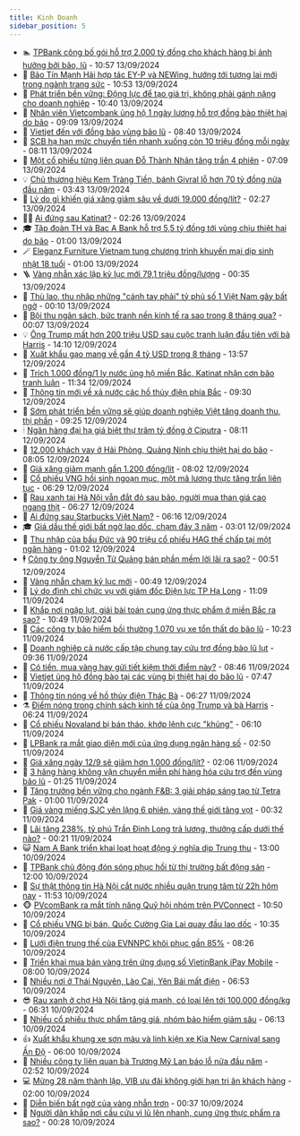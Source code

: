 ```yaml
---
title: Kinh Doanh
sidebar_position: 5
---
```


<!-- dantri-kinh-doanh:START -->
- 🏊 [TPBank công bố gói hỗ trợ 2.000 tỷ đồng cho khách hàng bị ảnh hưởng bởi bão, lũ](https://dantri.com.vn/kinh-doanh/tpbank-cong-bo-goi-ho-tro-2000-ty-dong-cho-khach-hang-bi-anh-huong-boi-bao-lu-20240913175113381.htm) - 10:57 13/09/2024
- 🦆 [Bảo Tín Mạnh Hải hợp tác EY-P và NEWing, hướng tới tương lai mới trong ngành trang sức](https://dantri.com.vn/kinh-doanh/bao-tin-manh-hai-hop-tac-ey-p-va-newing-huong-toi-tuong-lai-moi-trong-nganh-trang-suc-20240913174425263.htm) - 10:53 13/09/2024
- 🦄 [Phát triển bền vững: Động lực để tạo giá trị, không phải gánh nặng cho doanh nghiệp](https://dantri.com.vn/kinh-doanh/phat-trien-ben-vung-dong-luc-de-tao-gia-tri-khong-phai-ganh-nang-cho-doanh-nghiep-20240913160324590.htm) - 10:40 13/09/2024
- 🌝 [Nhân viên Vietcombank ủng hộ 1 ngày lương hỗ trợ đồng bào thiệt hại do bão](https://dantri.com.vn/kinh-doanh/nhan-vien-vietcombank-ung-ho-1-ngay-luong-ho-tro-dong-bao-thiet-hai-do-bao-20240913160929071.htm) - 09:09 13/09/2024
- 💃 [Vietjet đến với đồng bào vùng bão lũ](https://dantri.com.vn/kinh-doanh/vietjet-den-voi-dong-bao-vung-bao-lu-20240913151517251.htm) - 08:40 13/09/2024
- 🦏 [SCB hạ hạn mức chuyển tiền nhanh xuống còn 10 triệu đồng mỗi ngày](https://dantri.com.vn/kinh-doanh/scb-ha-han-muc-chuyen-tien-nhanh-xuong-con-10-trieu-dong-moi-ngay-20240913103829964.htm) - 08:11 13/09/2024
- 🦩 [Một cổ phiếu từng liên quan Đỗ Thành Nhân tăng trần 4 phiên](https://dantri.com.vn/kinh-doanh/mot-co-phieu-tung-lien-quan-do-thanh-nhan-tang-tran-4-phien-20240913131827184.htm) - 07:09 13/09/2024
- 💡 [Chủ thương hiệu Kem Tràng Tiền, bánh Givral lỗ hơn 70 tỷ đồng nửa đầu năm](https://dantri.com.vn/kinh-doanh/chu-thuong-hieu-kem-trang-tien-banh-givral-lo-hon-70-ty-dong-nua-dau-nam-20240913081725138.htm) - 03:43 13/09/2024
- 🌊 [Lý do gì khiến giá xăng giảm sâu về dưới 19.000 đồng/lít?](https://dantri.com.vn/kinh-doanh/ly-do-gi-khien-gia-xang-giam-sau-ve-duoi-19000-donglit-20240913083322567.htm) - 02:27 13/09/2024
- 🧑‍💻 [Ai đứng sau Katinat?](https://dantri.com.vn/kinh-doanh/ai-dung-sau-katinat-20240912173747652.htm) - 02:26 13/09/2024
- 🎓 [Tập đoàn TH và Bac A Bank hỗ trợ 5,5 tỷ đồng tới vùng chịu thiệt hại do bão](https://dantri.com.vn/kinh-doanh/tap-doan-th-va-bac-a-bank-ho-tro-55-ty-dong-toi-vung-chiu-thiet-hai-do-bao-20240912225359953.htm) - 01:00 13/09/2024
- 🪄 [Eleganz Furniture Vietnam tung chương trình khuyến mại dịp sinh nhật 18 tuổi](https://dantri.com.vn/kinh-doanh/eleganz-furniture-vietnam-tung-chuong-trinh-khuyen-mai-dip-sinh-nhat-18-tuoi-20240912122554662.htm) - 01:00 13/09/2024
- 🪜 [Vàng nhẫn xác lập kỷ lục mới 79,1 triệu đồng/lượng](https://dantri.com.vn/kinh-doanh/vang-nhan-xac-lap-ky-luc-moi-791-trieu-dongluong-20240913072357612.htm) - 00:35 13/09/2024
- 🦄 [Thù lao, thu nhập những &quot;cánh tay phải&quot; tỷ phú số 1 Việt Nam gây bất ngờ](https://dantri.com.vn/kinh-doanh/thu-lao-thu-nhap-nhung-canh-tay-phai-ty-phu-so-1-viet-nam-gay-bat-ngo-20240911090739368.htm) - 00:10 13/09/2024
- 💯 [Bội thu ngân sách, bức tranh nền kinh tế ra sao trong 8 tháng qua?](https://dantri.com.vn/kinh-doanh/boi-thu-ngan-sach-buc-tranh-nen-kinh-te-ra-sao-trong-8-thang-qua-20240912104911658.htm) - 00:07 13/09/2024
- 💡 [Ông Trump mất hơn 200 triệu USD sau cuộc tranh luận đầu tiên với bà Harris](https://dantri.com.vn/kinh-doanh/ong-trump-mat-hon-200-trieu-usd-sau-cuoc-tranh-luan-dau-tien-voi-ba-harris-20240912204304780.htm) - 14:10 12/09/2024
- 🧰 [Xuất khẩu gạo mang về gần 4 tỷ USD trong 8 tháng](https://dantri.com.vn/kinh-doanh/xuat-khau-gao-mang-ve-gan-4-ty-usd-trong-8-thang-20240912204435102.htm) - 13:57 12/09/2024
- 🎊 [Trích 1.000 đồng/1 ly nước ủng hộ miền Bắc, Katinat nhận cơn bão tranh luận](https://dantri.com.vn/kinh-doanh/trich-1000-dong1-ly-nuoc-ung-ho-mien-bac-katinat-nhan-con-bao-tranh-luan-20240912181548473.htm) - 11:34 12/09/2024
- 🔭 [Thông tin mới về xả nước các hồ thủy điện phía Bắc](https://dantri.com.vn/kinh-doanh/thong-tin-moi-ve-xa-nuoc-cac-ho-thuy-dien-phia-bac-20240912162131157.htm) - 09:30 12/09/2024
- 💼 [Sớm phát triển bền vững sẽ giúp doanh nghiệp Việt tăng doanh thu, thị phần](https://dantri.com.vn/kinh-doanh/som-phat-trien-ben-vung-se-giup-doanh-nghiep-viet-tang-doanh-thu-thi-phan-20240912121335325.htm) - 09:25 12/09/2024
- 🕯 [Ngân hàng đại hạ giá biệt thự trăm tỷ đồng ở Ciputra](https://dantri.com.vn/kinh-doanh/ngan-hang-dai-ha-gia-biet-thu-tram-ty-dong-o-ciputra-20240912002518018.htm) - 08:11 12/09/2024
- 🫣 [12.000 khách vay ở Hải Phòng, Quảng Ninh chịu thiệt hại do bão](https://dantri.com.vn/kinh-doanh/12000-khach-vay-o-hai-phong-quang-ninh-chiu-thiet-hai-do-bao-20240912122142146.htm) - 08:05 12/09/2024
- 🤠 [Giá xăng giảm mạnh gần 1.200 đồng/lít](https://dantri.com.vn/kinh-doanh/gia-xang-giam-manh-gan-1200-donglit-20240912141430884.htm) - 08:02 12/09/2024
- 🌈 [Cổ phiếu VNG hồi sinh ngoạn mục, một mã lương thực tăng trần liên tục](https://dantri.com.vn/kinh-doanh/co-phieu-vng-hoi-sinh-ngoan-muc-mot-ma-luong-thuc-tang-tran-lien-tuc-20240912132014363.htm) - 06:29 12/09/2024
- 🦅 [Rau xanh tại Hà Nội vẫn đắt đỏ sau bão, người mua than giá cao ngang thịt](https://dantri.com.vn/kinh-doanh/rau-xanh-tai-ha-noi-van-dat-do-sau-bao-nguoi-mua-than-gia-cao-ngang-thit-20240912121950796.htm) - 06:27 12/09/2024
- 🌁 [Ai đứng sau Starbucks Việt Nam?](https://dantri.com.vn/kinh-doanh/ai-dung-sau-starbucks-viet-nam-20240912103249920.htm) - 06:16 12/09/2024
- 🎓 [Giá dầu thế giới bất ngờ lao dốc, chạm đáy 3 năm](https://dantri.com.vn/kinh-doanh/gia-dau-the-gioi-bat-ngo-lao-doc-cham-day-3-nam-20240912020012189.htm) - 03:01 12/09/2024
- 📝 [Thu nhập của bầu Đức và 90 triệu cổ phiếu HAG thế chấp tại một ngân hàng](https://dantri.com.vn/kinh-doanh/thu-nhap-cua-bau-duc-va-90-trieu-co-phieu-hag-the-chap-tai-mot-ngan-hang-20240912064401758.htm) - 01:02 12/09/2024
- 🕴 [Công ty ông Nguyễn Tử Quảng bán phần mềm lời lãi ra sao?](https://dantri.com.vn/kinh-doanh/cong-ty-ong-nguyen-tu-quang-ban-phan-mem-loi-lai-ra-sao-20240911163430872.htm) - 00:51 12/09/2024
- 🧰 [Vàng nhẫn chạm kỷ lục mới](https://dantri.com.vn/kinh-doanh/vang-nhan-cham-ky-luc-moi-20240912001354268.htm) - 00:49 12/09/2024
- 🤖 [Lý do đình chỉ chức vụ với giám đốc Điện lực TP Hạ Long](https://dantri.com.vn/kinh-doanh/ly-do-dinh-chi-chuc-vu-voi-giam-doc-dien-luc-tp-ha-long-20240911180347028.htm) - 11:09 11/09/2024
- 🤠 [Khắp nơi ngập lụt, giải bài toán cung ứng thực phẩm ở miền Bắc ra sao?](https://dantri.com.vn/kinh-doanh/khap-noi-ngap-lut-giai-bai-toan-cung-ung-thuc-pham-o-mien-bac-ra-sao-20240911173221139.htm) - 10:49 11/09/2024
- 🌮 [Các công ty bảo hiểm bồi thường 1.070 vụ xe tổn thất do bão lũ](https://dantri.com.vn/kinh-doanh/cac-cong-ty-bao-hiem-boi-thuong-1070-vu-xe-ton-that-do-bao-lu-20240910195730183.htm) - 10:23 11/09/2024
- 🦄 [Doanh nghiệp cả nước cấp tập chung tay cứu trợ đồng bào lũ lụt](https://dantri.com.vn/kinh-doanh/doanh-nghiep-ca-nuoc-cap-tap-chung-tay-cuu-tro-dong-bao-lu-lut-20240911154516824.htm) - 09:36 11/09/2024
- 👺 [Có tiền, mua vàng hay gửi tiết kiệm thời điểm này?](https://dantri.com.vn/kinh-doanh/co-tien-mua-vang-hay-gui-tiet-kiem-thoi-diem-nay-20240911092409252.htm) - 08:46 11/09/2024
- 🤗 [Vietjet ủng hộ đồng bào tại các vùng bị thiệt hại do bão lũ](https://dantri.com.vn/kinh-doanh/vietjet-ung-ho-dong-bao-tai-cac-vung-bi-thiet-hai-do-bao-lu-20240911144047927.htm) - 07:47 11/09/2024
- 💪 [Thông tin nóng về hồ thủy điện Thác Bà](https://dantri.com.vn/kinh-doanh/thong-tin-nong-ve-ho-thuy-dien-thac-ba-20240911122603888.htm) - 06:27 11/09/2024
- ⚗️ [Điểm nóng trong chính sách kinh tế của ông Trump và bà Harris](https://dantri.com.vn/kinh-doanh/diem-nong-trong-chinh-sach-kinh-te-cua-ong-trump-va-ba-harris-20240911012057017.htm) - 06:24 11/09/2024
- 🧠 [Cổ phiếu Novaland bị bán tháo, khớp lệnh cực &quot;khủng&quot;](https://dantri.com.vn/kinh-doanh/co-phieu-novaland-bi-ban-thao-khop-lenh-cuc-khung-20240911130548185.htm) - 06:10 11/09/2024
- 🗽 [LPBank ra mắt giao diện mới của ứng dụng ngân hàng số](https://dantri.com.vn/kinh-doanh/lpbank-ra-mat-giao-dien-moi-cua-ung-dung-ngan-hang-so-20240911092653759.htm) - 02:50 11/09/2024
- 🫣 [Giá xăng ngày 12/9 sẽ giảm hơn 1.000 đồng/lít?](https://dantri.com.vn/kinh-doanh/gia-xang-ngay-129-se-giam-hon-1000-donglit-20240911085524219.htm) - 02:06 11/09/2024
- 🫣 [3 hãng hàng không vận chuyển miễn phí hàng hóa cứu trợ đến vùng bão lũ](https://dantri.com.vn/kinh-doanh/3-hang-hang-khong-van-chuyen-mien-phi-hang-hoa-cuu-tro-den-vung-bao-lu-20240910230636568.htm) - 01:25 11/09/2024
- 🫣 [Tăng trưởng bền vững cho ngành F&amp;B: 3 giải pháp sáng tạo từ Tetra Pak](https://dantri.com.vn/kinh-doanh/tang-truong-ben-vung-cho-nganh-fb-3-giai-phap-sang-tao-tu-tetra-pak-20240910140800758.htm) - 01:00 11/09/2024
- 💂 [Giá vàng miếng SJC yên lặng 6 phiên, vàng thế giới tăng vọt](https://dantri.com.vn/kinh-doanh/gia-vang-mieng-sjc-yen-lang-6-phien-vang-the-gioi-tang-vot-20240911071116032.htm) - 00:32 11/09/2024
- 💫 [Lãi tăng 238%, tỷ phú Trần Đình Long trả lương, thưởng cấp dưới thế nào?](https://dantri.com.vn/kinh-doanh/lai-tang-238-ty-phu-tran-dinh-long-tra-luong-thuong-cap-duoi-the-nao-20240910145200647.htm) - 00:21 11/09/2024
- 😺 [Nam A Bank triển khai loạt hoạt động ý nghĩa dịp Trung thu](https://dantri.com.vn/kinh-doanh/nam-a-bank-trien-khai-loat-hoat-dong-y-nghia-dip-trung-thu-20240910175414931.htm) - 13:00 10/09/2024
- 🦆 [TPBank chủ động đón sóng phục hồi từ thị trường bất động sản](https://dantri.com.vn/kinh-doanh/tpbank-chu-dong-don-song-phuc-hoi-tu-thi-truong-bat-dong-san-20240910141319658.htm) - 12:00 10/09/2024
- 👀 [Sự thật thông tin Hà Nội cắt nước nhiều quận trung tâm từ 22h hôm nay](https://dantri.com.vn/kinh-doanh/su-that-thong-tin-ha-noi-cat-nuoc-nhieu-quan-trung-tam-tu-22h-hom-nay-20240910184137874.htm) - 11:53 10/09/2024
- 🐵 [PVcomBank ra mắt tính năng Quỹ hội nhóm trên PVConnect](https://dantri.com.vn/kinh-doanh/pvcombank-ra-mat-tinh-nang-quy-hoi-nhom-tren-pvconnect-20240910171811027.htm) - 10:50 10/09/2024
- 🤖 [Cổ phiếu VNG bị bán, Quốc Cường Gia Lai quay đầu lao dốc](https://dantri.com.vn/kinh-doanh/co-phieu-vng-bi-ban-quoc-cuong-gia-lai-quay-dau-lao-doc-20240910161534370.htm) - 10:35 10/09/2024
- 💂 [Lưới điện trung thế của EVNNPC khôi phục gần 85%](https://dantri.com.vn/kinh-doanh/luoi-dien-trung-the-cua-evnnpc-khoi-phuc-gan-85-20240910142633054.htm) - 08:26 10/09/2024
- 🦆 [Triển khai mua bán vàng trên ứng dụng số VietinBank iPay Mobile](https://dantri.com.vn/kinh-doanh/trien-khai-mua-ban-vang-tren-ung-dung-so-vietinbank-ipay-mobile-20240910143114861.htm) - 08:00 10/09/2024
- 🦅 [Nhiều nơi ở Thái Nguyên, Lào Cai, Yên Bái mất điện](https://dantri.com.vn/kinh-doanh/nhieu-noi-o-thai-nguyen-lao-cai-yen-bai-mat-dien-20240910133418815.htm) - 06:53 10/09/2024
- 😎 [Rau xanh ở chợ Hà Nội tăng giá mạnh, có loại lên tới 100.000 đồng/kg](https://dantri.com.vn/kinh-doanh/rau-xanh-o-cho-ha-noi-tang-gia-manh-co-loai-len-toi-100000-dongkg-20240910130537067.htm) - 06:31 10/09/2024
- 🐎 [Nhiều cổ phiếu thực phẩm tăng giá, nhóm bảo hiểm giảm sâu](https://dantri.com.vn/kinh-doanh/nhieu-co-phieu-thuc-pham-tang-gia-nhom-bao-hiem-giam-sau-20240910130440807.htm) - 06:13 10/09/2024
- 👍 [Xuất khẩu khung xe sơn màu và linh kiện xe Kia New Carnival sang Ấn Độ](https://dantri.com.vn/kinh-doanh/xuat-khau-khung-xe-son-mau-va-linh-kien-xe-kia-new-carnival-sang-an-do-20240910121514391.htm) - 06:00 10/09/2024
- 🦒 [Nhiều công ty liên quan bà Trương Mỹ Lan báo lỗ nửa đầu năm](https://dantri.com.vn/kinh-doanh/nhieu-cong-ty-lien-quan-ba-truong-my-lan-bao-lo-nua-dau-nam-20240910092417511.htm) - 02:52 10/09/2024
- 💻 [Mừng 28 năm thành lập, VIB ưu đãi không giới hạn tri ân khách hàng](https://dantri.com.vn/kinh-doanh/mung-28-nam-thanh-lap-vib-uu-dai-khong-gioi-han-tri-an-khach-hang-20240910082830558.htm) - 02:00 10/09/2024
- 👺 [Diễn biến bất ngờ của vàng nhẫn trơn](https://dantri.com.vn/kinh-doanh/dien-bien-bat-ngo-cua-vang-nhan-tron-20240910012613499.htm) - 00:37 10/09/2024
- 🧐 [Người dân khắp nơi cầu cứu vì lũ lên nhanh, cung ứng thực phẩm ra sao?](https://dantri.com.vn/kinh-doanh/nguoi-dan-khap-noi-cau-cuu-vi-lu-len-nhanh-cung-ung-thuc-pham-ra-sao-20240909182448313.htm) - 00:28 10/09/2024<!-- dantri-kinh-doanh:END -->

